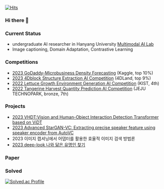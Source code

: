 [![Hits](https://hits.seeyoufarm.com/api/count/incr/badge.svg?url=https%3A%2F%2Fgithub.com%2Fforminju&count_bg=%2379C83D&title_bg=%23555555&icon=&icon_color=%23E7E7E7&title=hits&edge_flat=false)](https://hits.seeyoufarm.com)
### Hi there 👋

### Current Status
- undergraduate AI researcher in Hanyang University [Multimodal AI Lab](https://sites.google.com/view/hyu-mm)
- Image captioning, Domain Adaptation, Contrastive Learning

### Competitions
* [2023 GoDaddy-Microbusiness Density Forecasting](https://github.com/forminju/Kaggle_GoDaddy) (Kaggle, top 10%)
* [2023 4Dblock Structure Extraction AI Competition](https://github.com/forminju/DACON_structure_extraction) (4DLand, top 9%)
* [2022 Lettuce Growth Environment Generation AI Competition](https://github.com/forminju/DACON_lettuce_prediction) (KIST, 4th)
* [2022 Tangerine Harvest Quantity Prediction AI Competition](https://github.com/forminju/DACON_citrus_prediction) (JEJU TECHNOPARK, bronze, 7th)

### Projects
* [2023 VHDT:Vision and Human-Object Interaction Detection Transformer based on ViDT](https://github.com/forminju/2023_vidt_hoi/tree/main)
* [2023 Advanced StarGAN-VC: Extracting precise speaker feature using speaker encoder from AutoVC](https://github.com/forminju/2023_capstone)
* 2023 이미지 캡셔닝에서 어댑터를 활용한 효율적 이미지 검색 방법론
* [2023 deep-look 나와 닮은 유명인 찾기](https://deep-look.vercel.app/)

### Paper

### Solved
[![Solved.ac Profile](http://mazassumnida.wtf/api/v2/generate_badge?boj=mnju5026)](https://solved.ac/mnju5026/)

